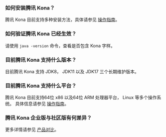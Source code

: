 ### 如何安装腾讯 Kona？

腾讯 Kona 目前支持多种安装方法，具体请参见 [操作指南](https://cloud.tencent.com/document/product/1149/38537)。

### 如何验证腾讯 Kona 已经生效？

请使用 `java -version` 命令，查看是否包含 Kona 字样。

### 目前腾讯 Kona 支持什么版本？

目前腾讯 Kona 支持 JDK8， JDK11 以及 JDK17 三个长期维护版本。

### 目前腾讯 Kona 支持什么平台？

腾讯 Kona 目前支持64位 x86 以及64位 ARM 处理器平台， Linux 等多个操作系统。 具体信息请参见 [操作指南](https://cloud.tencent.com/document/product/1149/38537)。

### 腾讯 Kona 企业版与社区版有何差异？

更多详情请参见 [产品对比](https://cloud.tencent.com/document/product/1149/65700)。

